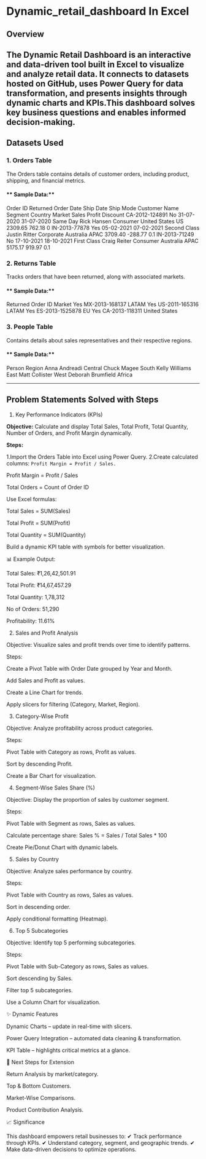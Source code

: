 # **Dynamic_retail_dashboard In Excel**
## **Overview**
The **Dynamic Retail Dashboard** is an interactive and data-driven tool built in Excel to visualize and analyze retail data.
It connects to datasets hosted on GitHub, uses Power Query for data transformation, and presents insights through dynamic charts and KPIs.This dashboard solves key business questions and enables informed decision-making.
---

## Datasets Used

### 1. Orders Table

The Orders table contains details of customer orders, including product, shipping, and financial metrics.

#### ** Sample Data:**

Order ID	Returned	Order Date	Ship Date	Ship Mode	Customer Name	Segment	Country	Market	Sales	Profit	Discount
CA-2012-124891	No	31-07-2020	31-07-2020	Same Day	Rick Hansen	Consumer	United States	US	2309.65	762.18	0
IN-2013-77878	Yes	05-02-2021	07-02-2021	Second Class	Justin Ritter	Corporate	Australia	APAC	3709.40	-288.77	0.1
IN-2013-71249	No	17-10-2021	18-10-2021	First Class	Craig Reiter	Consumer	Australia	APAC	5175.17	919.97	0.1

### 2. Returns Table

Tracks orders that have been returned, along with associated markets.

#### ** Sample Data:**

Returned	Order ID	Market
Yes	MX-2013-168137	LATAM
Yes	US-2011-165316	LATAM
Yes	ES-2013-1525878	EU
Yes	CA-2013-118311	United States


### 3. People Table

Contains details about sales representatives and their respective regions.

#### ** Sample Data:**

Person	Region
Anna Andreadi	Central
Chuck Magee	South
Kelly Williams	East
Matt Collister	West
Deborah Brumfield	Africa

*** 

## Problem Statements Solved with Steps
1. Key Performance Indicators (KPIs)

**Objective:** Calculate and display Total Sales, Total Profit, Total Quantity, Number of Orders, and Profit Margin dynamically.

**Steps:**

1.Import the Orders Table into Excel using Power Query.
2.Create calculated columns:
 ```Profit Margin = Profit / Sales.```

Profit Margin = Profit / Sales

Total Orders = Count of Order ID

Use Excel formulas:

Total Sales = SUM(Sales)

Total Profit = SUM(Profit)

Total Quantity = SUM(Quantity)

Build a dynamic KPI table with symbols for better visualization.

📊 Example Output:

Total Sales: ₹1,26,42,501.91

Total Profit: ₹14,67,457.29

Total Quantity: 1,78,312

No of Orders: 51,290

Profitability: 11.61%

2. Sales and Profit Analysis

Objective: Visualize sales and profit trends over time to identify patterns.

Steps:

Create a Pivot Table with Order Date grouped by Year and Month.

Add Sales and Profit as values.

Create a Line Chart for trends.

Apply slicers for filtering (Category, Market, Region).

3. Category-Wise Profit

Objective: Analyze profitability across product categories.

Steps:

Pivot Table with Category as rows, Profit as values.

Sort by descending Profit.

Create a Bar Chart for visualization.

4. Segment-Wise Sales Share (%)

Objective: Display the proportion of sales by customer segment.

Steps:

Pivot Table with Segment as rows, Sales as values.

Calculate percentage share:
Sales % = Sales / Total Sales * 100

Create Pie/Donut Chart with dynamic labels.

5. Sales by Country

Objective: Analyze sales performance by country.

Steps:

Pivot Table with Country as rows, Sales as values.

Sort in descending order.

Apply conditional formatting (Heatmap).

6. Top 5 Subcategories

Objective: Identify top 5 performing subcategories.

Steps:

Pivot Table with Sub-Category as rows, Sales as values.

Sort descending by Sales.

Filter top 5 subcategories.

Use a Column Chart for visualization.

✨ Dynamic Features

Dynamic Charts – update in real-time with slicers.

Power Query Integration – automated data cleaning & transformation.

KPI Table – highlights critical metrics at a glance.

🔮 Next Steps for Extension

Return Analysis by market/category.

Top & Bottom Customers.

Market-Wise Comparisons.

Product Contribution Analysis.

📈 Significance

This dashboard empowers retail businesses to:
✔ Track performance through KPIs.
✔ Understand category, segment, and geographic trends.
✔ Make data-driven decisions to optimize operations.
